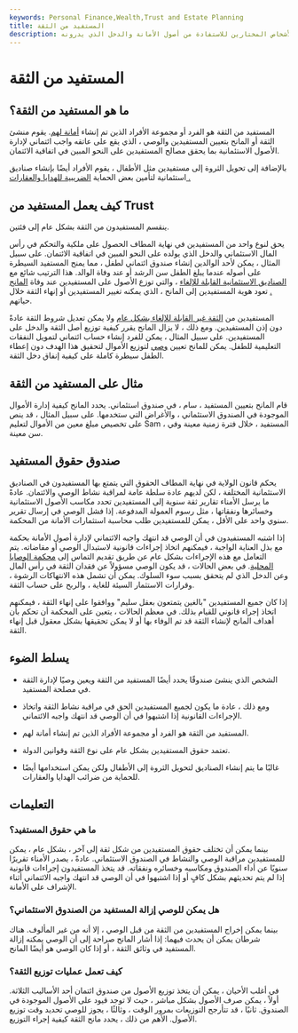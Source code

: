 ```yaml
---
keywords: Personal Finance,Wealth,Trust and Estate Planning
title: المستفيد من الثقة
description: المستفيد من الثقة هو الفرد أو مجموعة الأشخاص المختارين للاستفادة من أصول الأمانة والدخل الذي يدرونه.
---
```


# المستفيد من الثقة
## ما هو المستفيد من الثقة؟

المستفيد من الثقة هو الفرد أو مجموعة الأفراد الذين تم إنشاء [أمانة لهم](/trust). يقوم منشئ الثقة أو المانح بتعيين المستفيدين والوصي ، الذي يقع على عاتقه واجب ائتماني لإدارة الأصول الاستئمانية بما يحقق مصالح المستفيدين على النحو المبين في اتفاقية الائتمان.

بالإضافة إلى تحويل الثروة إلى مستفيدين مثل الأطفال ، يقوم الأفراد أيضًا بإنشاء صناديق استئمانية لتأمين بعض الحماية [الضريبية للهدايا والعقارات .](/estatetax)

## كيف يعمل المستفيد من Trust

ينقسم المستفيدون من الثقة بشكل عام إلى فئتين.

يحق لنوع واحد من المستفيدين في نهاية المطاف الحصول على ملكية والتحكم في رأس المال الاستئماني والدخل الذي يولده على النحو المبين في اتفاقية الائتمان. على سبيل المثال ، يمكن لأحد الوالدين إنشاء صندوق ائتماني لطفل ، مما يمنح المستفيد السيطرة على أصوله عندما يبلغ الطفل سن الرشد أو عند وفاة الوالد. هذا الترتيب شائع مع [الصناديق الاستئمانية القابلة للإلغاء](/revocabletrust) ، والتي توزع الأصول على المستفيدين عند وفاة [المانح .](/grantor) تعود هوية المستفيدين إلى المانح ، الذي يمكنه تغيير المستفيدين أو إنهاء الثقة خلال حياتهم.

المستفيدين من [الثقة غير القابلة للإلغاء بشكل عام](/irrevocabletrust) ولا يمكن تعديل شروط الثقة عادةً دون إذن المستفيدين. ومع ذلك ، لا يزال المانح يقرر كيفية توزيع أصل الثقة والدخل على المستفيدين. على سبيل المثال ، يمكن للفرد إنشاء حساب ائتماني لتمويل النفقات التعليمية للطفل. يمكن للمانح تعيين [وصي](/trustee) لتوزيع الأموال لتحقيق هذا الهدف دون إعطاء الطفل سيطرة كاملة على كيفية إنفاق دخل الثقة.

## مثال على المستفيد من الثقة

قام المانح بتعيين المستفيد ، سام ، في صندوق استئماني. يحدد المانح كيفية إدارة الأموال الموجودة في الصندوق الاستئماني ، والأغراض التي ستخدمها. على سبيل المثال ، قد ينص على تخصيص مبلغ معين من الأموال لتعليم Sam ، المستفيد ، خلال فترة زمنية معينة وفي سن معينة.

## صندوق حقوق المستفيد

يحكم قانون الولاية في نهاية المطاف الحقوق التي يتمتع بها المستفيدون في الصناديق الاستئمانية المختلفة ، لكن لديهم عادة سلطة عامة لمراقبة نشاط الوصي والائتمان. عادةً ما يرسل الأمناء تقارير ثقة سنوية إلى المستفيدين تحدد مكاسب الأصول الاستئمانية وخسائرها ونفقاتها ، مثل رسوم العمولة المدفوعة. إذا فشل الوصي في إرسال تقرير سنوي واحد على الأقل ، يمكن للمستفيدين طلب محاسبة استثمارات الأمانة من المحكمة.

إذا اشتبه المستفيدون في أن الوصي قد انتهك واجبه الائتماني لإدارة أصول الأمانة بحكمة مع بذل العناية الواجبة ، فيمكنهم اتخاذ إجراءات قانونية لاستبدال الوصي أو مقاضاته. يتم التعامل مع هذه الإجراءات بشكل عام عن طريق تقديم التماس إلى [محكمة الوصايا المحلية](/probate-court). في بعض الحالات ، قد يكون الوصي مسؤولاً عن فقدان الثقة في رأس المال وعن الدخل الذي لم يتحقق بسبب سوء السلوك. يمكن أن تشمل هذه الانتهاكات الرشوة ، وقرارات الاستثمار السيئة للغاية ، والربح على حساب الثقة.

إذا كان جميع المستفيدين "بالغين يتمتعون بعقل سليم" ووافقوا على إنهاء الثقة ، فيمكنهم اتخاذ إجراء قانوني للقيام بذلك. في معظم الحالات ، يتعين على المحكمة أن تحكم بأن أهداف المانح لإنشاء الثقة قد تم الوفاء بها أو لا يمكن تحقيقها بشكل معقول قبل إنهاء الثقة.

## يسلط الضوء

- الشخص الذي ينشئ صندوقًا يحدد أيضًا المستفيد من الثقة ويعين وصيًا لإدارة الثقة في مصلحة المستفيد.

- ومع ذلك ، عادة ما يكون لجميع المستفيدين الحق في مراقبة نشاط الثقة واتخاذ الإجراءات القانونية إذا اشتبهوا في أن الوصي قد انتهك واجبه الائتماني.

- المستفيد من الثقة هو الفرد أو مجموعة الأفراد الذين تم إنشاء أمانة لهم.

- تعتمد حقوق المستفيدين بشكل عام على نوع الثقة وقوانين الدولة.

- غالبًا ما يتم إنشاء الصناديق لتحويل الثروة إلى الأطفال ولكن يمكن استخدامها أيضًا للحماية من ضرائب الهدايا والعقارات.

## التعليمات

### ما هي حقوق المستفيد؟

بينما يمكن أن تختلف حقوق المستفيدين من شكل ثقة إلى آخر ، بشكل عام ، يمكن للمستفيدين مراقبة الوصي والنشاط في الصندوق الاستئماني. عادةً ، يصدر الأمناء تقريرًا سنويًا عن أداء الصندوق ومكاسبه وخسائره ونفقاته. قد يتخذ المستفيدون إجراءات قانونية إذا لم يتم تحديثهم بشكل كافٍ أو إذا اشتبهوا في أن الوصي قد انتهك واجبه الائتماني أثناء الإشراف على الأمانة.

### هل يمكن للوصي إزالة المستفيد من الصندوق الاستئماني؟

بينما يمكن إخراج المستفيدين من الثقة من قبل الوصي ، إلا أنه من غير المألوف. هناك شرطان يمكن أن يحدث فيهما: إذا أشار المانح صراحة إلى أن الوصي يمكنه إزالة المستفيد في وثائق الثقة ، أو إذا كان الوصي هو أيضًا المانح.

### كيف تعمل عمليات توزيع الثقة؟

في أغلب الأحيان ، يمكن أن يتخذ توزيع الأصول من صندوق ائتمان أحد الأساليب الثلاثة. أولاً ، يمكن صرف الأصول بشكل مباشر ، حيث لا توجد قيود على الأصول الموجودة في الصندوق. ثانيًا ، قد تتأرجح التوزيعات بمرور الوقت ، وثالثًا ، يجوز للوصي تحديد وقت توزيع الأصول. الأهم من ذلك ، يحدد مانح الثقة كيفية إجراء التوزيع.

